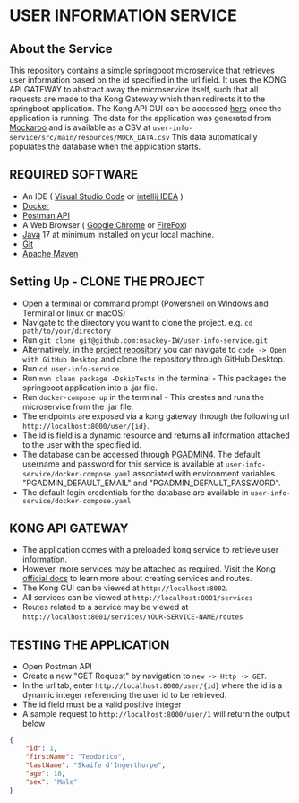 # USER INFORMATION SERVICE
## About the Service
This repository contains a simple springboot microservice that retrieves user 
information based on the id specified in the url field. 
It uses the KONG API GATEWAY to abstract away the microservice itself, 
such that all requests are made to
the Kong Gateway which then redirects it to the springboot application.
The Kong API GUI can be accessed [here](http://localhost:8002) once the application is running.
The data for the application was generated from [Mockaroo](https://www.mockaroo.com/) and is available as a CSV at `user-info-service/src/main/resources/MOCK_DATA.csv`
This data automatically populates the database when the application starts.

## REQUIRED SOFTWARE
- An IDE ( [Visual Studio Code](https://code.visualstudio.com/download) or [intellij IDEA](https://www.jetbrains.com/idea/download/?source=google&medium=cpc&campaign=APAC_en_AU_IDEA_Branded&term=intellij+idea&content=602143185772&gclid=EAIaIQobChMI-f3uuYnegwMVwqRmAh0_ewXKEAAYASABEgImY_D_BwE&section=windows) )
- [Docker](https://www.docker.com/products/docker-desktop/)
- [Postman API](https://www.postman.com/downloads/)
- A Web Browser ( [Google Chrome](https://www.google.com/chrome/) or [FireFox](https://www.mozilla.org/en-US/firefox/new/))
- [Java](https://www.oracle.com/java/technologies/downloads/) 17 at minimum installed on your local machine.
- [Git](https://www.git-scm.com/downloads)
- [Apache Maven](https://maven.apache.org/)

## Setting Up - CLONE THE PROJECT
- Open a terminal or command prompt (Powershell on Windows and Terminal or linux or macOS)
- Navigate to the directory you want to clone the project. e.g. `cd path/to/your/directory`
- Run `git clone git@github.com:msackey-IW/user-info-service.git`
- Alternatively, in the [project repository](https://github.com/msackey-IW/user-info-service) you can navigate to `code -> Open with GitHub Desktop` and clone the repository through GitHub Desktop.
- Run `cd user-info-service`.
- Run `mvn clean package -DskipTests` in the terminal - This packages the springboot application into a .jar file.
- Run `docker-compose up` in the terminal - This creates and runs the microservice from the .jar file.
- The endpoints are exposed via a kong gateway through the following url `http://localhost:8000/user/{id}`. 
- The id is field is a dynamic resource and returns all information attached to the user with the specified id.
- The database can be accessed through [PGADMIN4](http://localhost:5050). The default username and password for this service is available at `user-info-service/docker-compose.yaml` associated with environment variables "PGADMIN_DEFAULT_EMAIL" and "PGADMIN_DEFAULT_PASSWORD".
- The default login credentials for the database are available in `user-info-service/docker-compose.yaml`

## KONG API GATEWAY
- The application comes with a preloaded kong service to retrieve user information. 
- However, more services may be attached as required. Visit the Kong [official docs](https://docs.konghq.com/gateway/latest/get-started/services-and-routes/) to learn more about creating services and routes.
- The Kong GUI can be viewed at `http://localhost:8002`.
- All services can be viewed at `http://localhost:8001/services`
- Routes related to a service may be viewed at `http://localhost:8001/services/YOUR-SERVICE-NAME/routes`
## TESTING THE APPLICATION
- Open Postman API
- Create a new "GET Request" by navigation to `new -> Http -> GET`.
- In the url tab, enter `http://localhost:8000/user/{id}` where the id is a dynamic integer referencing the user id to be retrieved.
- The id field must be a valid positive integer
- A sample request to `http://localhost:8000/user/1` will return the output below
```json
{
    "id": 1,
    "firstName": "Teodorico",
    "lastName": "Skaife d'Ingerthorpe",
    "age": 18,
    "sex": "Male"
}
```
